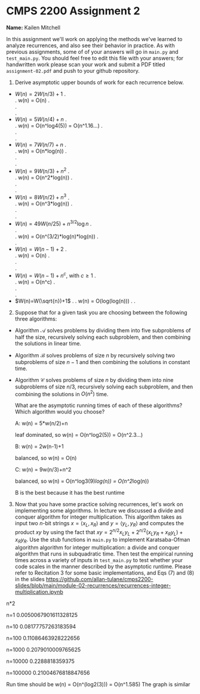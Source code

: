 # CMPS 2200 Assignment 2

**Name:** Kailen Mitchell

In this assignment we'll work on applying the methods we've learned to analyze recurrences, and also see their behavior
in practice. As with previous
assignments, some of of your answers will go in `main.py` and `test_main.py`. You
should feel free to edit this file with your answers; for handwritten
work please scan your work and submit a PDF titled `assignment-02.pdf`
and push to your github repository.


1. Derive asymptotic upper bounds of work for each recurrence below.
  * $W(n)=2W(n/3)+1$
.  
.  w(n) = O(n)
.  
.  
.  
  * $W(n)=5W(n/4)+n$
.  
.  w(n) = O(n^log4(5)) = O(n^1.16...)
.  
.  
.  
  * $W(n)=7W(n/7)+n$
.  
.  w(n) = O(n*log(n))
.  
.  
.  
  * $W(n)=9W(n/3)+n^2$
.  
.  w(n) = O(n^2*log(n))
.  
.  
.  
  * $W(n)=8W(n/2)+n^3$
.  
.  w(n) = O(n^3*log(n))
.  
.  
.  
  * $W(n)=49W(n/25)+n^{3/2}\log n$
.  
.  
.  w(n) = O(n^(3/2)*log(n)*log(n))
.  
.  
  * $W(n)=W(n-1)+2$
.  
.  w(n) = O(n)
.  
.  
.  
  * $W(n)= W(n-1)+n^c$, with $c\geq 1$
.  
.  w(n) = O(n^c)
.  
.  
.  
  * $W(n)=W(\sqrt{n})+1$
.
.  w(n) = O(log(log(n)))
.
.


2. Suppose that for a given task you are choosing between the following three algorithms:

  * Algorithm $\mathcal{A}$ solves problems by dividing them into
      five subproblems of half the size, recursively solving each
      subproblem, and then combining the solutions in linear time.
    
  * Algorithm $\mathcal{B}$ solves problems of size $n$ by
      recursively solving two subproblems of size $n-1$ and then
      combining the solutions in constant time.
    
  * Algorithm $\mathcal{C}$ solves problems of size $n$ by dividing
      them into nine subproblems of size $n/3$, recursively solving
      each subproblem, and then combining the solutions in $O(n^2)$
      time.

    What are the asymptotic running times of each of these algorithms?
    Which algorithm would you choose?

    A: w(n) = 5*w(n/2)+n

    leaf dominated, so w(n) = O(n^log2(5)) = O(n^2.3...)

    B: w(n) = 2w(n-1)+1

    balanced, so w(n) = O(n)

    C: w(n) = 9w(n/3)+n^2

    balanced, so w(n) = O(n^log3(9)*log(n)) = O(n^2*log(n))

    
    B is the best because it has the best runtime


3. Now that you have some practice solving recurrences, let's work on
  implementing some algorithms. In lecture we discussed a divide and
  conquer algorithm for integer multiplication. This algorithm takes
  as input two $n$-bit strings $x = \langle x_L, x_R\rangle$ and
  $y=\langle y_L, y_R\rangle$ and computes the product $xy$ by using
  the fact that $xy = 2^{n/2}x_Ly_L + 2^{n/2}(x_Ly_R+x_Ry_L) +
  x_Ry_R.$ Use the
  stub functions in `main.py` to implement Karatsaba-Ofman algorithm algorithm for integer
  multiplication: a divide and conquer algorithm that runs in
  subquadratic time. Then test the empirical running times across a
  variety of inputs in `test_main.py` to test whether your code scales in the manner
  described by the asymptotic runtime. Please refer to Recitation 3 for some basic implementations, and Eqs (7) and (8) in the slides https://github.com/allan-tulane/cmps2200-slides/blob/main/module-02-recurrences/recurrences-integer-multiplication.ipynb
 
n*2

n=1 0.0050067901611328125

n=10 0.08177757263183594

n=100 0.11086463928222656

n=1000 0.2079010009765625

n=10000 0.2288818359375

n=100000 0.21004676818847656

Run time should be w(n) = O(n^(log2(3))) = O(n^1.585)
The graph is similar

